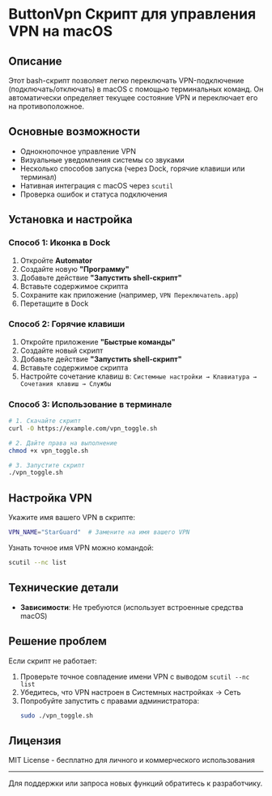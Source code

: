 # ButtonVpn Скрипт для управления VPN на macOS

## Описание
Этот bash-скрипт позволяет легко переключать VPN-подключение (подключать/отключать) в macOS с помощью терминальных команд. Он автоматически определяет текущее состояние VPN и переключает его на противоположное.

## Основные возможности
- Однокнопочное управление VPN
- Визуальные уведомления системы со звуками
- Несколько способов запуска (через Dock, горячие клавиши или терминал)
- Нативная интеграция с macOS через `scutil`
- Проверка ошибок и статуса подключения

## Установка и настройка

### Способ 1: Иконка в Dock
1. Откройте **Automator**
2. Создайте новую **"Программу"**
3. Добавьте действие **"Запустить shell-скрипт"**
4. Вставьте содержимое скрипта
5. Сохраните как приложение (например, `VPN Переключатель.app`)
6. Перетащите в Dock

### Способ 2: Горячие клавиши
1. Откройте приложение **"Быстрые команды"**
2. Создайте новый скрипт
3. Добавьте действие **"Запустить shell-скрипт"**
4. Вставьте содержимое скрипта
5. Настройте сочетание клавиш в:
   `Системные настройки → Клавиатура → Сочетания клавиш → Службы`

### Способ 3: Использование в терминале
```bash
# 1. Скачайте скрипт
curl -O https://example.com/vpn_toggle.sh

# 2. Дайте права на выполнение
chmod +x vpn_toggle.sh

# 3. Запустите скрипт
./vpn_toggle.sh
```

## Настройка VPN
Укажите имя вашего VPN в скрипте:
```bash
VPN_NAME="StarGuard"  # Замените на имя вашего VPN
```

Узнать точное имя VPN можно командой:
```bash
scutil --nc list
```

## Технические детали
- **Зависимости**: Не требуются (использует встроенные средства macOS)


## Решение проблем
Если скрипт не работает:
1. Проверьте точное совпадение имени VPN с выводом `scutil --nc list`
2. Убедитесь, что VPN настроен в Системных настройках → Сеть
3. Попробуйте запустить с правами администратора:
   ```bash
   sudo ./vpn_toggle.sh
   ```

## Лицензия
MIT License - бесплатно для личного и коммерческого использования

---
Для поддержки или запроса новых функций обратитесь к разработчику.
